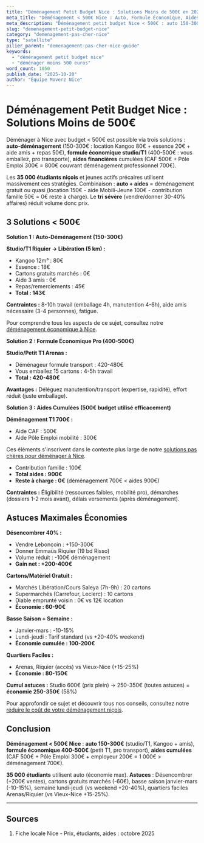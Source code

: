 ```yaml
---
title: "Déménagement Petit Budget Nice : Solutions Moins de 500€ en 2025"
meta_title: "Déménagement < 500€ Nice : Auto, Formule Économique, Aides"
meta_description: "Déménagement petit budget Nice < 500€ : auto 150-300€ (studio/T1), formule économique 400-600€, aides CAF/Pôle Emploi. 35K étudiants. Guide."
slug: "demenagement-petit-budget-nice"
category: "demenagement-pas-cher-nice"
type: "satellite"
pilier_parent: "demenagement-pas-cher-nice-guide"
keywords:
  - "déménagement petit budget nice"
  - "déménager moins 500 euros"
word_count: 1050
publish_date: "2025-10-20"
author: "Équipe Moverz Nice"
---
```


# Déménagement Petit Budget Nice : Solutions Moins de 500€

Déménager à Nice avec budget < 500€ est possible via trois solutions : **auto-déménagement** (150-300€ : location Kangoo 80€ + essence 20€ + aide amis + repas 50€), **formule économique studio/T1** (400-500€ : vous emballez, pro transporte), **aides financières** cumulées (CAF 500€ + Pôle Emploi 300€ = 800€ couvrant déménagement professionnel 700€).

Les **35 000 étudiants niçois** et jeunes actifs précaires utilisent massivement ces stratégies. Combinaison : **auto + aides** = déménagement gratuit ou quasi (location 150€ - aide Mobili-Jeune 100€ - contribution famille 50€ = 0€ reste à charge). Le **tri sévère** (vendre/donner 30-40% affaires) réduit volume donc prix.

## 3 Solutions < 500€

**Solution 1 : Auto-Déménagement (150-300€)**

**Studio/T1 Riquier → Libération (5 km) :**
- Kangoo 12m³ : 80€
- Essence : 18€
- Cartons gratuits marchés : 0€
- Aide 3 amis : 0€
- Repas/remerciements : 45€
- **Total : 143€**

**Contraintes :** 8-10h travail (emballage 4h, manutention 4-6h), aide amis nécessaire (3-4 personnes), fatigue.

Pour comprendre tous les aspects de ce sujet, consultez notre [déménagement économique à Nice](/blog/pas-cher/demenagement-pas-cher-nice-guide).


**Solution 2 : Formule Économique Pro (400-500€)**

**Studio/Petit T1 Arenas :**
- Déménageur formule transport : 420-480€
- Vous emballez 15 cartons : 4-5h travail
- **Total : 420-480€**

**Avantages :** Déléguez manutention/transport (expertise, rapidité), effort réduit (juste emballage).

**Solution 3 : Aides Cumulées (500€ budget utilisé efficacement)**

**Déménagement T1 700€ :**
- Aide CAF : 500€
- Aide Pôle Emploi mobilité : 300€

Ces éléments s'inscrivent dans le contexte plus large de notre [solutions pas chères pour déménager à Nice](/blog/pas-cher/demenagement-pas-cher-nice-guide).

- Contribution famille : 100€
- **Total aides : 900€**
- **Reste à charge : 0€** (déménagement 700€ < aides 900€)

**Contraintes :** Éligibilité (ressources faibles, mobilité pro), démarches (dossiers 1-2 mois avant), délais versements (après déménagement).

## Astuces Maximales Économies

**Désencombrer 40% :**
- Vendre Leboncoin : +150-300€
- Donner Emmaüs Riquier (19 bd Risso)
- Volume réduit : -100€ déménagement
- **Gain net : +200-400€**

**Cartons/Matériel Gratuit :**
- Marchés Libération/Cours Saleya (7h-9h) : 20 cartons
- Supermarchés (Carrefour, Leclerc) : 10 cartons
- Diable emprunté voisin : 0€ vs 12€ location
- **Économie : 60-90€**

**Basse Saison + Semaine :**
- Janvier-mars : -10-15%
- Lundi-jeudi : Tarif standard (vs +20-40% weekend)
- **Économie cumulée : 100-200€**

**Quartiers Faciles :**
- Arenas, Riquier (accès) vs Vieux-Nice (+15-25%)
- **Économie : 80-150€**

**Cumul astuces :** Studio 600€ (prix plein) → 250-350€ (toutes astuces) = **économie 250-350€** (58%)


Pour approfondir ce sujet et découvrir tous nos conseils, consultez notre [réduire le coût de votre déménagement niçois](/blog/pas-cher/demenagement-pas-cher-nice-guide).

## Conclusion

**Déménagement < 500€ Nice** : **auto 150-300€** (studio/T1, Kangoo + amis), **formule économique 400-500€** (petit T1, pro transport), **aides cumulées** (CAF 500€ + Pôle Emploi 300€ + employeur 200€ = 1 000€ > déménagement 700€).

**35 000 étudiants** utilisent auto (économie max). **Astuces** : Désencombrer (+200€ ventes), cartons gratuits marchés (-60€), basse saison janvier-mars (-10-15%), semaine lundi-jeudi (vs weekend +20-40%), quartiers faciles Arenas/Riquier (vs Vieux-Nice +15-25%).

---

## Sources

1. Fiche locale Nice - Prix, étudiants, aides : octobre 2025


